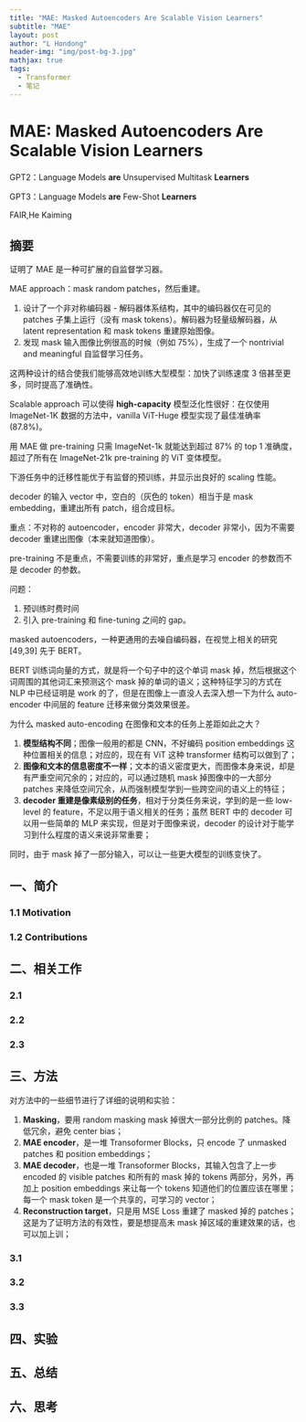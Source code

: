 ```yaml
---
title: "MAE: Masked Autoencoders Are Scalable Vision Learners"
subtitle: "MAE"
layout: post
author: "L Hondong"
header-img: "img/post-bg-3.jpg"
mathjax: true
tags:
  - Transformer
  - 笔记
---
```


# MAE: Masked Autoencoders Are Scalable Vision Learners

GPT2：Language Models **are** Unsupervised Multitask **Learners**

GPT3：Language Models **are** Few-Shot **Learners**

FAIR,He Kaiming

## 摘要

证明了 MAE 是一种可扩展的自监督学习器。

MAE approach：mask random patches，然后重建。

1. 设计了一个非对称编码器 - 解码器体系结构，其中的编码器仅在可见的 patches 子集上运行（没有 mask tokens）。解码器为轻量级解码器，从 latent representation 和 mask tokens 重建原始图像。
2. 发现 mask 输入图像比例很高的时候（例如 75%），生成了一个 nontrivial and meaningful 自监督学习任务。

这两种设计的结合使我们能够高效地训练大型模型：加快了训练速度 3 倍甚至更多，同时提高了准确性。

Scalable approach 可以使得 **high-capacity** 模型泛化性很好：在仅使用 ImageNet-1K 数据的方法中，vanilla ViT-Huge 模型实现了最佳准确率 (87.8%)。

用 MAE 做 pre-training 只需 ImageNet-1k 就能达到超过 87% 的 top 1 准确度，超过了所有在 ImageNet-21k pre-training 的 ViT 变体模型。

下游任务中的迁移性能优于有监督的预训练，并显示出良好的 scaling 性能。

decoder 的输入 vector 中，空白的（灰色的 token）相当于是 mask embedding，重建出所有 patch，组合成目标。

重点：不对称的 autoencoder，encoder 非常大，decoder 非常小，因为不需要 decoder 重建出图像（本来就知道图像）。

pre-training 不是重点，不需要训练的非常好，重点是学习 encoder 的参数而不是 decoder 的参数。

问题：

1. 预训练时费时间
2. 引入 pre-training 和 fine-tuning 之间的 gap。

masked autoencoders，一种更通用的去噪自编码器，在视觉上相关的研究 [49,39] 先于 BERT。

BERT 训练词向量的方式，就是将一个句子中的这个单词 mask 掉，然后根据这个词周围的其他词汇来预测这个 mask 掉的单词的语义；这种特征学习的方式在 NLP 中已经证明是 work 的了，但是在图像上一直没人去深入想一下为什么 auto-encoder 中间层的 feature 迁移来做分类效果很差。

为什么 masked auto-encoding 在图像和文本的任务上差距如此之大？

1. **模型结构不同**；图像一般用的都是 CNN，不好编码 position embeddings 这种位置相关的信息；对应的，现在有 ViT 这种 transformer 结构可以做到了；
2. **图像和文本的信息密度不一样**；文本的语义密度更大，而图像本身来说，却是有严重空间冗余的；对应的，可以通过随机 mask 掉图像中的一大部分 patches 来降低空间冗余，从而强制模型学到一些跨空间的语义上的特征；
3. **decoder 重建是像素级别的任务**，相对于分类任务来说，学到的是一些 low-level 的 feature，不足以用于语义相关的任务；虽然 BERT 中的 decoder 可以用一些简单的 MLP 来实现，但是对于图像来说，decoder 的设计对于能学习到什么程度的语义来说非常重要；

同时，由于 mask 掉了一部分输入，可以让一些更大模型的训练变快了。

## 一、简介

### 1.1 Motivation

### 1.2 Contributions

## 二、相关工作

### 2.1

### 2.2

### 2.3

## 三、方法

对方法中的一些细节进行了详细的说明和实验：

1. **Masking**，要用 random masking mask 掉很大一部分比例的 patches。降低冗余，避免 center bias；
2. **MAE encoder**，是一堆 Transoformer Blocks，只 encode 了 unmasked patches 和 position embeddings；
3. **MAE decoder**，也是一堆 Transoformer Blocks，其输入包含了上一步 encoded 的 visible patches 和所有的 mask 掉的 tokens 两部分，另外，再加上 position embeddings 来让每一个 tokens 知道他们的位置应该在哪里；每一个 mask token 是一个共享的，可学习的 vector；
4. **Reconstruction target**，只是用 MSE Loss 重建了 masked 掉的 patches；这是为了证明方法的有效性，要是想提高未 mask 掉区域的重建效果的话，也可以加上训；

### 3.1

### 3.2

### 3.3

## 四、实验

## 五、总结

## 六、思考
